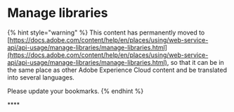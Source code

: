 # Manage libraries

{% hint style="warning" %}
This content has permanently moved to [https://docs.adobe.com/content/help/en/places/using/web-service-api/api-usage/manage-libraries/manage-libraries.html](https://docs.adobe.com/content/help/en/places/using/web-service-api/api-usage/manage-libraries/manage-libraries.html), so that it can be in the same place as other Adobe Experience Cloud content and be translated into several languages. 

Please update your bookmarks.
{% endhint %}

\*\*\*\*


